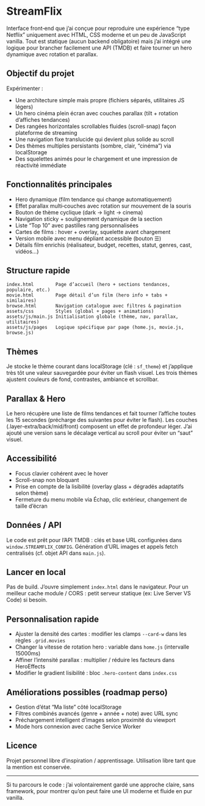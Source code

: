 # StreamFlix

Interface front‑end que j’ai conçue pour reproduire une expérience “type Netflix” uniquement avec HTML, CSS moderne et un peu de JavaScript vanilla. Tout est statique (aucun backend obligatoire) mais j’ai intégré une logique pour brancher facilement une API (TMDB) et faire tourner un hero dynamique avec rotation et parallax.

## Objectif du projet

Expérimenter :

- Une architecture simple mais propre (fichiers séparés, utilitaires JS légers)
- Un hero cinéma plein écran avec couches parallax (tilt + rotation d’affiches tendances)
- Des rangées horizontales scrollables fluides (scroll-snap) façon plateforme de streaming
- Une navigation fixe translucide qui devient plus solide au scroll
- Des thèmes multiples persistants (sombre, clair, “cinéma”) via localStorage
- Des squelettes animés pour le chargement et une impression de réactivité immédiate

## Fonctionnalités principales

- Hero dynamique (film tendance qui change automatiquement)
- Effet parallax multi‑couches avec rotation sur mouvement de la souris
- Bouton de thème cyclique (dark → light → cinema)
- Navigation sticky + soulignement dynamique de la section
- Liste “Top 10” avec pastilles rang personnalisées
- Cartes de films : hover + overlay, squelette avant chargement
- Version mobile avec menu dépliant accessible (bouton ☰)
- Détails film enrichis (réalisateur, budget, recettes, statut, genres, cast, vidéos…)

## Structure rapide

```
index.html        Page d’accueil (hero + sections tendances, populaire, etc.)
movie.html        Page détail d’un film (hero info + tabs + similaires)
browse.html       Navigation catalogue avec filtres & pagination
assets/css        Styles (global + pages + animations)
assets/js/main.js Initialisation globale (thème, nav, parallax, utilitaires)
assets/js/pages   Logique spécifique par page (home.js, movie.js, browse.js)
```

## Thèmes

Je stocke le thème courant dans localStorage (clé : `sf_theme`) et j’applique très tôt une valeur sauvegardée pour éviter un flash visuel. Les trois thèmes ajustent couleurs de fond, contrastes, ambiance et scrollbar.

## Parallax & Hero

Le hero récupère une liste de films tendances et fait tourner l’affiche toutes les 15 secondes (précharge des suivantes pour éviter le flash). Les couches (.layer-extra/back/mid/front) composent un effet de profondeur léger. J’ai ajouté une version sans le décalage vertical au scroll pour éviter un “saut” visuel.

## Accessibilité

- Focus clavier cohérent avec le hover
- Scroll-snap non bloquant
- Prise en compte de la lisibilité (overlay glass + dégradés adaptatifs selon thème)
- Fermeture du menu mobile via Échap, clic extérieur, changement de taille d’écran

## Données / API

Le code est prêt pour l’API TMDB : clés et base URL configurées dans `window.STREAMFLIX_CONFIG`. Génération d’URL images et appels fetch centralisés (cf. objet API dans `main.js`).

## Lancer en local

Pas de build. J’ouvre simplement `index.html` dans le navigateur.
Pour un meilleur cache module / CORS : petit serveur statique (ex: Live Server VS Code) si besoin.

## Personnalisation rapide

- Ajuster la densité des cartes : modifier les clamps `--card-w` dans les règles `.grid.movies`
- Changer la vitesse de rotation hero : variable dans `home.js` (intervalle 15000ms)
- Affiner l’intensité parallax : multiplier / réduire les facteurs dans HeroEffects
- Modifier le gradient lisibilité : bloc `.hero-content` dans `index.css`

## Améliorations possibles (roadmap perso)

- Gestion d’état “Ma liste” côté localStorage
- Filtres combinés avancés (genre + année + note) avec URL sync
- Préchargement intelligent d’images selon proximité du viewport
- Mode hors connexion avec cache Service Worker

## Licence

Projet personnel libre d’inspiration / apprentissage. Utilisation libre tant que la mention est conservée.

---

Si tu parcours le code : j’ai volontairement gardé une approche claire, sans framework, pour montrer qu’on peut faire une UI moderne et fluide en pur vanilla.
